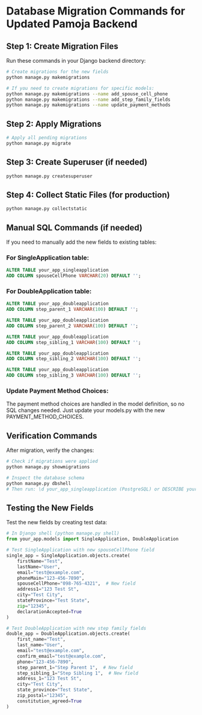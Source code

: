 # Database Migration Commands for Updated Pamoja Backend

## Step 1: Create Migration Files
Run these commands in your Django backend directory:

```bash
# Create migrations for the new fields
python manage.py makemigrations

# If you need to create migrations for specific models:
python manage.py makemigrations --name add_spouse_cell_phone
python manage.py makemigrations --name add_step_family_fields
python manage.py makemigrations --name update_payment_methods
```

## Step 2: Apply Migrations
```bash
# Apply all pending migrations
python manage.py migrate
```

## Step 3: Create Superuser (if needed)
```bash
python manage.py createsuperuser
```

## Step 4: Collect Static Files (for production)
```bash
python manage.py collectstatic
```

## Manual SQL Commands (if needed)

If you need to manually add the new fields to existing tables:

### For SingleApplication table:
```sql
ALTER TABLE your_app_singleapplication 
ADD COLUMN spouseCellPhone VARCHAR(20) DEFAULT '';
```

### For DoubleApplication table:
```sql
ALTER TABLE your_app_doubleapplication 
ADD COLUMN step_parent_1 VARCHAR(100) DEFAULT '';

ALTER TABLE your_app_doubleapplication 
ADD COLUMN step_parent_2 VARCHAR(100) DEFAULT '';

ALTER TABLE your_app_doubleapplication 
ADD COLUMN step_sibling_1 VARCHAR(100) DEFAULT '';

ALTER TABLE your_app_doubleapplication 
ADD COLUMN step_sibling_2 VARCHAR(100) DEFAULT '';

ALTER TABLE your_app_doubleapplication 
ADD COLUMN step_sibling_3 VARCHAR(100) DEFAULT '';
```

### Update Payment Method Choices:
The payment method choices are handled in the model definition, so no SQL changes needed.
Just update your models.py with the new PAYMENT_METHOD_CHOICES.

## Verification Commands

After migration, verify the changes:

```bash
# Check if migrations were applied
python manage.py showmigrations

# Inspect the database schema
python manage.py dbshell
# Then run: \d your_app_singleapplication (PostgreSQL) or DESCRIBE your_app_singleapplication; (MySQL)
```

## Testing the New Fields

Test the new fields by creating test data:

```python
# In Django shell (python manage.py shell)
from your_app.models import SingleApplication, DoubleApplication

# Test SingleApplication with new spouseCellPhone field
single_app = SingleApplication.objects.create(
    firstName="Test",
    lastName="User",
    email="test@example.com",
    phoneMain="123-456-7890",
    spouseCellPhone="098-765-4321",  # New field
    address1="123 Test St",
    city="Test City",
    stateProvince="Test State",
    zip="12345",
    declarationAccepted=True
)

# Test DoubleApplication with new step family fields
double_app = DoubleApplication.objects.create(
    first_name="Test",
    last_name="User",
    email="test@example.com",
    confirm_email="test@example.com",
    phone="123-456-7890",
    step_parent_1="Step Parent 1",  # New field
    step_sibling_1="Step Sibling 1",  # New field
    address_1="123 Test St",
    city="Test City",
    state_province="Test State",
    zip_postal="12345",
    constitution_agreed=True
)
```